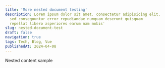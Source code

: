 ```yaml
---
title: 'More nested document testing'
description: Lorem ipsum dolor sit amet, consectetur adipisicing elit. Inventore
  sed consequuntur error repudiandae numquam deserunt quisquam
  repellat libero asperiores earum nam nobis'
slug: nested-document-test
draft: false
navigation: true
tags: Tech, Blog, Vue
publishedAt: 2024-04-08
---
```


Nested content sample
